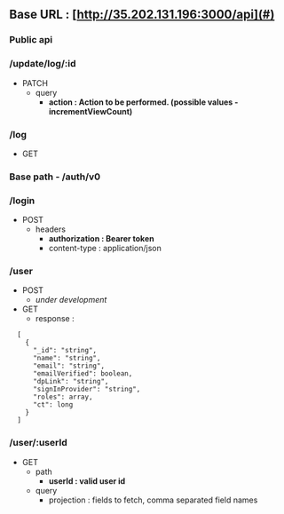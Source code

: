 ## Base URL : [http://35.202.131.196:3000/api](#)

### Public api
### /update/log/:id
* PATCH
    * query
        - __action : Action to be performed. (possible values - incrementViewCount)__

### /log
* GET
    
   
### Base path - /auth/v0
### /login
* POST
    * headers
        - __authorization : Bearer token__
        - content-type : application/json
    

### /user
* POST
    * *under development*
* GET
    * response : 
```
  [
    {
      "_id": "string",
      "name": "string",
      "email": "string",
      "emailVerified": boolean,
      "dpLink": "string",
      "signInProvider": "string",
      "roles": array,
      "ct": long 
    }
  ]
```

### /user/:userId
* GET
    * path
        * __userId : valid user id__
    * query
        * projection : fields to fetch, comma separated field names
